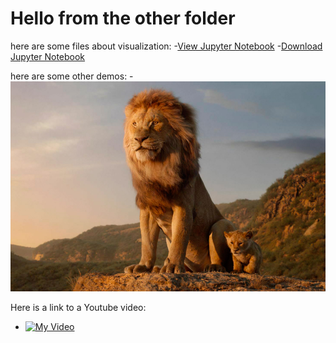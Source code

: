 # Hello from the other folder

here are some files about visualization:
-[View Jupyter Notebook](MatplotlibGraphExamples-S2.html)
-[Download Jupyter Notebook](MatplotlibGraphExamples-S2.ipynb)

here are some other demos:
-![Here Is a Picture](The-Lion-King-Movie-Stills-Pictures-Download.jpg)

Here is a link to a Youtube video:
- [![My Video](https://img.www.youtube.com/vi/YAWt-gktZqM/0.jpg)](https://www.youtube.com/vi/watch?v=YAWt-gktZqM)

